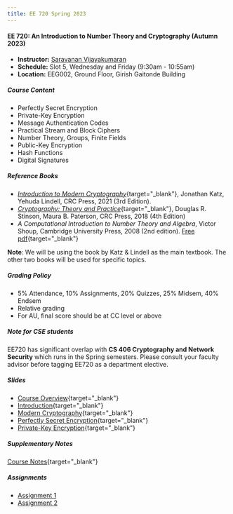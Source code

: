 ```yaml
---
title: EE 720 Spring 2023
---
```


#### EE 720: An Introduction to Number Theory and Cryptography (Autumn 2023)

-   **Instructor:** [Saravanan Vijayakumaran](http://www.ee.iitb.ac.in/~sarva)
-   **Schedule:** Slot 5, Wednesday and Friday (9:30am - 10:55am)
-   **Location:** EEG002, Ground Floor, Girish Gaitonde Building

##### Course Content

-   Perfectly Secret Encryption
-   Private-Key Encryption
-   Message Authentication Codes
-   Practical Stream and Block Ciphers
-   Number Theory, Groups, Finite Fields
-   Public-Key Encryption
-   Hash Functions
-   Digital Signatures

##### Reference Books

-   [*Introduction to Modern Cryptography*](https://www.cs.umd.edu/~jkatz/imc.html){target="_blank"}, Jonathan Katz, Yehuda Lindell, CRC Press, 2021 (3rd Edition).
-   [*Cryptography: Theory and Practice*](https://cs.uwaterloo.ca/~dstinson/CTAP4.html){target="_blank"}, Douglas R. Stinson, Maura B. Paterson, CRC Press, 2018 (4th Edition)
-   *A Computational Introduction to Number Theory and Algebra*, Victor Shoup, Cambridge University Press, 2008 (2nd edition). [Free pdf](https://www.shoup.net/ntb/){target="_blank"}

**Note**: We will be using the book by Katz & Lindell as the main textbook. The other two books will be used for specific topics.

##### Grading Policy

-   5% Attendance, 10% Assignments, 20% Quizzes, 25% Midsem, 40% Endsem
-   Relative grading
-   For AU, final score should be at CC level or above

##### Note for CSE students

EE720 has significant overlap with **CS 406 Cryptography and Network Security** which runs in the Spring semesters. Please consult your faculty advisor before tagging EE720 as a department elective.

##### Slides
- [Course Overview](./2023/slides/course-overview.html){target="_blank"}
- [Introduction](./2023/slides/introduction.html){target="_blank"}
- [Modern Cryptography](./2023/slides/modern-cryptography.html){target="_blank"}
- [Perfectly Secret Encryption](./2023/slides/perfectly-secret-encryption.html){target="_blank"}
- [Private-Key Encryption](./2023/slides/private-key-encryption.html){target="_blank"}

##### Supplementary Notes

[Course Notes](./2023/notes/ee720-notes.pdf){target="_blank"}

##### Assignments
  - [Assignment 1](/courses/EE720/2023/assignments/assignment1.pdf)
  - [Assignment 2](/courses/EE720/2023/assignments/assignment2.pdf)
